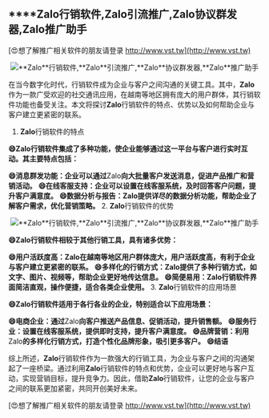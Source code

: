 ## ****Zalo**行销软件,**Zalo**引流推广,**Zalo**协议群发器,**Zalo**推广助手**

[😍想了解推广相关软件的朋友请登录 http://www.vst.tw](http://www.vst.tw)

 <center><img src="https://vst.tw/MP4/tuiguang/png/1.png" alt="**Zalo**行销软件,**Zalo**引流推广,**Zalo**协议群发器,**Zalo**推广助手"></center>

在当今数字化时代，行销软件成为企业与客户之间沟通的关键工具。其中，**Zalo**作为一款广受欢迎的社交通讯应用，在越南等地区拥有庞大的用户群体，其行销软件功能也备受关注。本文将探讨**Zalo**行销软件的特点、优势以及如何帮助企业与客户建立更紧密的联系。

1. **Zalo**行销软件的特点

**😄**Zalo**行销软件集成了多种功能，使企业能够通过这一平台与客户进行实时互动。其主要特点包括：**

**😄消息群发功能：企业可以通过**Zalo**向大批量客户发送消息，促进产品推广和营销活动。**
**😄在线客服支持：企业可以设置在线客服系统，及时回答客户问题，提升客户满意度。**
**😄数据分析与报告：**Zalo**提供详尽的数据分析功能，帮助企业了解客户需求，优化营销策略。**
2. **Zalo**行销软件的优势

 <center><img src="https://vst.tw/MP4/tuiguang/png/5.png" alt="**Zalo**行销软件,**Zalo**引流推广,**Zalo**协议群发器,**Zalo**推广助手"></center>

**😄**Zalo**行销软件相较于其他行销工具，具有诸多优势：**

**😄用户活跃度高：**Zalo**在越南等地区用户群体庞大，用户活跃度高，有利于企业与客户建立更紧密的联系。**
**😄多样化的行销方式：**Zalo**提供了多种行销方式，如文字、图片、视频等，帮助企业更好地传达信息。**
**😄简便易用：**Zalo**行销软件界面简洁直观，操作便捷，适合各类企业使用。**
3. **Zalo**行销软件的应用场景

**😄**Zalo**行销软件适用于各行各业的企业，特别适合以下应用场景：**

**😄电商企业：通过**Zalo**向客户推送产品信息、促销活动，提升销售额。**
**😄服务行业：设置在线客服系统，提供即时支持，提升客户满意度。**
**😄品牌营销：利用**Zalo**的多样化行销方式，打造个性化品牌形象，吸引更多客户。**
**😄结语**

综上所述，**Zalo**行销软件作为一款强大的行销工具，为企业与客户之间的沟通架起了一座桥梁。通过利用**Zalo**行销软件的特点和优势，企业可以更好地与客户互动，实现营销目标，提升竞争力。因此，借助**Zalo**行销软件，让您的企业与客户之间的联系更加紧密，共同开创美好未来。

[😍想了解推广相关软件的朋友请登录 http://www.vst.tw](http://www.vst.tw)



